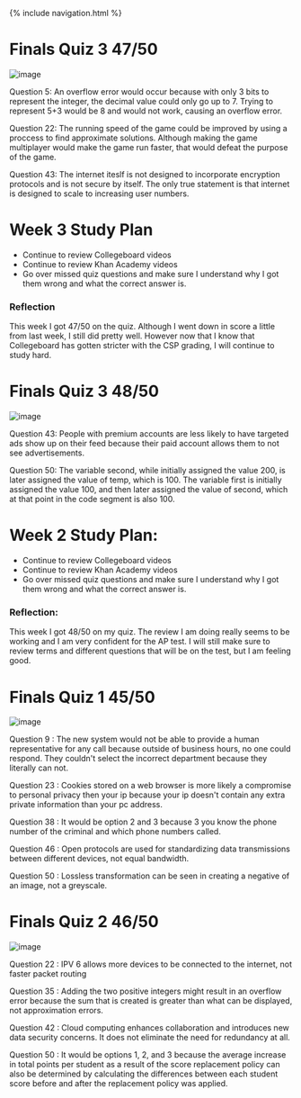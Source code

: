 {% include navigation.html %}

# Finals Quiz 3 47/50
![image](https://user-images.githubusercontent.com/89238783/167210975-d048eadf-90aa-42ac-bf5e-a8541ad41a94.png)

Question 5: An overflow error would occur because with only 3 bits to represent the integer, the decimal value could only go up to 7. Trying to represent 5+3 would be 8 and would not work, causing an overflow error.

Question 22: The running speed of the game could be improved by using a proccess to find approximate solutions. Although making the game multiplayer would make the game run faster, that would defeat the purpose of the game.

Question 43: The internet iteslf is not designed to incorporate encryption protocols and is not secure by itself. The only true statement is that internet is designed to scale to increasing user numbers.

# Week 3 Study Plan

- Continue to review Collegeboard videos
- Continue to review Khan Academy videos
- Go over missed quiz questions and make sure I understand why I got them wrong and what the correct answer is.

### Reflection
This week I got 47/50 on the quiz. Although I went down in score a little from last week, I still did pretty well. However now that I know that Collegeboard has gotten stricter with the CSP grading, I will continue to study hard.

# Finals Quiz 3 48/50
![image](https://user-images.githubusercontent.com/89238783/166563212-6de4480d-fce4-4e05-867c-eb65756be3dd.png)

Question 43: People with premium accounts are less likely to have targeted ads show up on their feed because their paid account allows them to not see advertisements.

Question 50: The variable second, while initially assigned the value 200, is later assigned the value of temp, which is 100. The variable first is initially assigned the value 100, and then later assigned the value of second, which at that point in the code segment is also 100.

# Week 2 Study Plan:
- Continue to review Collegeboard videos
- Continue to review Khan Academy videos
- Go over missed quiz questions and make sure I understand why I got them wrong and what the correct answer is.

### Reflection:
This week I got 48/50 on my quiz. The review I am doing really seems to be working and I am very confident for the AP test. I will still make sure to review terms and different questions that will be on the test, but I am feeling good.

# Finals Quiz 1 45/50
![image](https://user-images.githubusercontent.com/89238783/166563390-bef9c1d0-a777-4ac2-841d-5158fdba0603.png)

Question 9 : The new system would not be able to provide a human representative for any call because outside of business hours, no one could respond. They couldn't select the incorrect department because they literally can not. 

Question 23 : Cookies stored on a web browser is more likely a compromise to personal privacy then your ip because your ip doesn't contain any extra private information than your pc address. 

Question 38 : It would be option 2 and 3 because 3 you know the phone number of the criminal and which phone numbers called. 

Question 46 : Open protocols are used for standardizing data transmissions between different devices, not equal bandwidth. 

Question 50 : Lossless transformation can be seen in creating a negative of an image, not a greyscale. 

# Finals Quiz 2 46/50
![image](https://user-images.githubusercontent.com/89238783/166563342-adf3c051-1296-4515-987a-8e62cdd378fe.png)

Question 22 : IPV 6 allows more devices to be connected to the internet, not faster packet routing 

Question 35 : Adding the two positive integers might result in an overflow error because the sum that is created is greater than what can be displayed, not approximation errors. 

Question 42 : Cloud computing enhances collaboration and introduces new data security concerns. It does not eliminate the need for redundancy at all.

Question 50 : It would be options 1, 2, and 3 because the average increase in total points per student as a result of the score replacement policy can also be determined by calculating the differences between each student score before and after the replacement policy was applied. 
